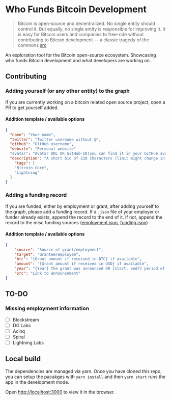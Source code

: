 # Who Funds Bitcoin Development

> Bitcoin is open-source and decentralized. No single entity should control it. But equally, no single entity is responsible for improving it. It is easy for Bitcoin users and companies to free-ride without contributing to Bitcoin development — a classic tragedy of the commons [src](https://www.paradigm.xyz/2020/07/funding-bitcoin-development-2/)

An exploration tool for the Bitcoin open-source ecosystem. Showcasing who funds Bitcoin development and what developers are working on. 


## Contributing

### Adding yourself (or any other entity) to the graph
If you are currently working on a bitcoin related open source project, open a PR to get yourself added.

#### Addition template / available options

```json
{
  "name": "Your name",
  "twitter": "Twitter username without @",
  "github": "GitHub username",
  "website": "Personal website"
  "avatar": "Avatar URL OR GitHub-ID(you can find it in your GitHub avatar link) ",
  "description": "A short bio of 210 characters (limit might change in the future) ",
    "tags": [
    "Bitcoin Core",
    "Lightning"
  ]
}
```

### Adding a funding record
If you are funded, either by employment or grant, after adding yourself to the graph, please add a funding record. If a `.json` file of your employer or funder already exists, append the record to the end of it. If not, append the record to the misc funding sources ([employment.json](./src/data/funding/employment.json), [funding.json](./src/data/funding/funding.json))

#### Addition template / available options

```json
{
	"source": "Source of grant/employment",
	"target": "Grantee/employee",
	"btc": "{Grant amount if received in BTC} if available",
  	"amount": "{Grant amount if received in USD} if available",
   	"year": "{Year} the grant was announced OR [start, end?] period of employment",
   	"src": "Link to announcement"
}
```
## TO-DO

### Missing employment information 

- [ ] Blockstream
- [ ] DG Labs
- [ ] Acinq
- [ ] Spiral
- [ ] Lightning Labs

## Local build

The dependencies are managed via yarn. Once you have cloned this repo, you can setup the pacakges with `yarn install` and then `yarn start` runs the app in the development mode. 

Open [http://localhost:3000](http://localhost:3000) to view it in the browser.



